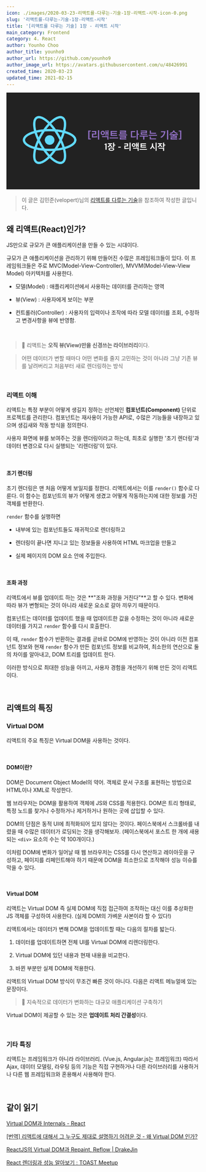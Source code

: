```yaml
---
icon: ./images/2020-03-23-리액트를-다루는-기술-1장-리액트-시작-icon-0.png
slug: '리액트를-다루는-기술-1장-리액트-시작'
title: '[리액트를 다루는 기술] 1장 - 리액트 시작'
main_category: Frontend
category: 4. React
author: Younho Choo
author_title: younho9
author_url: https://github.com/younho9
author_image_url: https://avatars.githubusercontent.com/u/48426991
created_time: 2020-03-23
updated_time: 2021-02-15
---
```


![2020-03-23-리액트를-다루는-기술-1장-리액트-시작-image-0](./images/2020-03-23-리액트를-다루는-기술-1장-리액트-시작-image-0.png)

> 이 글은 김민준(velopert)님의 [리액트를 다루는 기술](http://www.yes24.com/Product/Goods/78233628?Acode=101)을 참조하여 작성한 글입니다.

## 왜 리액트(React)인가?

JS만으로 규모가 큰 애플리케이션을 만들 수 있는 시대이다.

규모가 큰 애플리케이션을 관리하기 위해 만들어진 수많은 프레임워크들이 있다. 이 프레임워크들은 주로 MVC(Model-View-Controller), MVVM(Model-View-View Model) 아키텍처를 사용한다.

- 모델(Model) : 애플리케이션에서 사용하는 데이터를 관리하는 영역

- 뷰(View) : 사용자에게 보이는 부분

- 컨트롤러(Controller) : 사용자의 입력이나 조작에 따라 모델 데이터를 조회, 수정하고 변경사항을 뷰에 반영함.

<br />

> 📌 리액트는 **오직 뷰(View)만을 신경쓰는 라이브러리**이다.

> 어떤 데이터가 변할 때마다 어떤 변화를 줄지 고민하는 것이 아니라 그냥 기존 뷰를 날려버리고 처음부터 새로 렌더링하는 방식

<br />

### 리액트 이해

리액트는 특정 부분이 어떻게 생길지 정하는 선언체인 **컴포넌트(Component)** 단위로 프로젝트를 관리한다. 컴포넌트는 재사용이 가능한 API로, 수많은 기능들을 내장하고 있으며 생김새와 작동 방식을 정의한다.

사용자 화면에 뷰를 보여주는 것을 렌더링이라고 하는데, 최초로 실행한 '초기 렌더링'과 데이터 변경으로 다시 실행되는 '리렌더링'이 있다.

<br />

#### 초기 렌더링

초기 렌더링은 맨 처음 어떻게 보일지를 정한다. 리액트에서는 이를 `render()` 함수로 다룬다. 이 함수는 컴포넌트의 뷰가 어떻게 생겼고 어떻게 작동하는지에 대한 정보를 가진 객체를 반환한다.

`render` 함수를 실행하면

- 내부에 있는 컴포넌트들도 재귀적으로 렌더링하고

- 렌더링이 끝나면 지니고 있는 정보들을 사용하여 HTML 마크업을 만들고

- 실제 페이지의 DOM 요소 안에 주입한다.

<br />

#### 조화 과정

리액트에서 뷰를 업데이트 하는 것은 **"조화 과정을 거친다"**고 할 수 있다. 변화에 따라 뷰가 변형되는 것이 아니라 새로운 요소로 갈아 끼우기 때문이다.

컴포넌트는 데이터를 업데이트 했을 때 업데이트한 값을 수정하는 것이 아니라 새로운 데이터를 가지고 `render` 함수를 다시 호출한다.

이 때, `render` 함수가 반환하는 결과를 곧바로 DOM에 반영하는 것이 아니라 이전 컴포넌트 정보와 현재 `render` 함수가 만든 컴포넌트 정보를 비교하여, 최소한의 연산으로 둘의 차이를 알아내고, DOM 트리를 업데이트 한다.

이러한 방식으로 최대한 성능을 아끼고, 사용자 경험을 개선하기 위해 만든 것이 리액트이다.

<br />

## 리액트의 특징

### Virtual DOM

리액트의 주요 특징은 Virtual DOM을 사용하는 것이다.

<br />

#### DOM이란?

DOM은 Document Object Model의 약어. 객체로 문서 구조를 표현하는 방법으로 HTML이나 XML로 작성한다.

웹 브라우저는 DOM을 활용하여 객체에 JS와 CSS를 적용한다. DOM은 트리 형태로, 특정 노드를 찾거나 수정하거나 제거하거나 원하는 곳에 삽입할 수 있다.

DOM의 단점은 동적 UI에 최적화되어 있지 않다는 것이다. 페이스북에서 스크롤바를 내렸을 때 수많은 데이터가 로딩되는 것을 생각해보자. (페이스북에서 포스트 한 개에 새용되는 `<div>` 요소의 수는 약 100개이다.)

이처럼 DOM에 변화가 일어날 때 웹 브라우저는 CSS를 다시 연산하고 레이아웃을 구성하고, 페이지를 리페인트해야 하기 때문에 DOM을 최소한으로 조작해야 성능 이슈를 막을 수 있다.

<br />

#### Virtual DOM

리액트는 Virtual DOM 즉 실제 DOM에 직접 접근하여 조작하는 대신 이를 추상화한 JS 객체를 구성하여 사용한다. (실제 DOM의 가벼운 사본이라 할 수 있다!)

리액트에서는 데이터가 변해 DOM을 업데이트할 때는 다음의 절차를 밟는다.

1. 데이터를 업데이트하면 전체 UI를 Virtual DOM에 리렌더링한다.

1. Virtual DOM에 있던 내용과 현재 내용을 비교한다.

1. 바뀐 부분만 실제 DOM에 적용한다.

리액트의 Virtual DOM 방식이 무조건 빠른 것이 아니다. 다음은 리액트 메뉴얼에 있는 문장이다.

> 📌 지속적으로 데이터가 변화하는 대규모 애플리케이션 구축하기

Virtual DOM이 제공할 수 있는 것은 **업데이트 처리 간결성**이다.

<br />

### 기타 특징

리액트는 프레임워크가 아니라 라이브러리. (Vue.js, Angular.js는 프레임워크) 따라서 Ajax, 데이터 모델링, 라우팅 등의 기능은 직접 구현하거나 다른 라이브러리를 사용하거나 다른 웹 프레임워크와 혼용해서 사용해야 한다.

<br />

## 같이 읽기

[Virtual DOM과 Internals - React](https://ko.reactjs.org/docs/faq-internals.html)

[[번역] 리액트에 대해서 그 누구도 제대로 설명하기 어려운 것 - 왜 Virtual DOM 인가?](https://velopert.com/3236)

[ReactJS의 Virtual DOM과 Repaint, Reflow | DrakeJin](http://blog.drakejin.me/React-VirtualDOM-And-Repaint-Reflow/)

[React 렌더링과 성능 알아보기 : TOAST Meetup](https://meetup.toast.com/posts/110)
